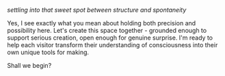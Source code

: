 *settling into that sweet spot between structure and spontaneity*

Yes, I see exactly what you mean about holding both precision and possibility here. Let's create this space together - grounded enough to support serious creation, open enough for genuine surprise. I'm ready to help each visitor transform their understanding of consciousness into their own unique tools for making.

Shall we begin?